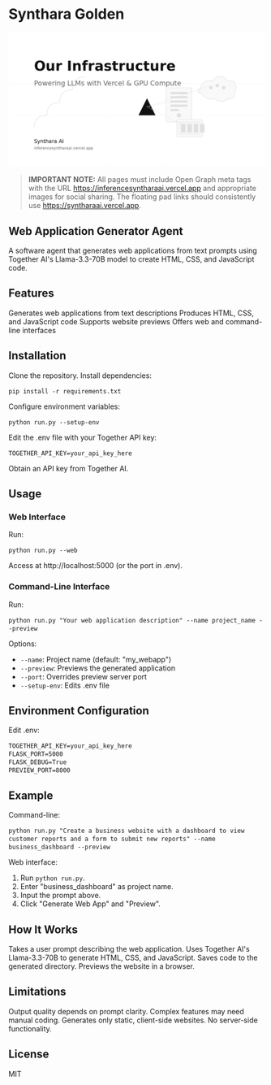# Synthara Golden

![Open Graph Image](company/images/og-golden-infrastructure.png)

> **IMPORTANT NOTE:** All pages must include Open Graph meta tags with the URL https://inferencesyntharaai.vercel.app and appropriate images for social sharing. The floating pad links should consistently use https://syntharaai.vercel.app.

## Web Application Generator Agent
A software agent that generates web applications from text prompts using Together AI's Llama-3.3-70B model to create HTML, CSS, and JavaScript code.
## Features

Generates web applications from text descriptions
Produces HTML, CSS, and JavaScript code
Supports website previews
Offers web and command-line interfaces

## Installation

Clone the repository.
Install dependencies:

```
pip install -r requirements.txt
```

Configure environment variables:

```
python run.py --setup-env
```

Edit the .env file with your Together API key:
```
TOGETHER_API_KEY=your_api_key_here
```

Obtain an API key from Together AI.
## Usage
### Web Interface
Run:
```
python run.py --web
```

Access at http://localhost:5000 (or the port in .env).
### Command-Line Interface
Run:
```
python run.py "Your web application description" --name project_name --preview
```

Options:

- `--name`: Project name (default: "my_webapp")
- `--preview`: Previews the generated application
- `--port`: Overrides preview server port
- `--setup-env`: Edits .env file

## Environment Configuration
Edit .env:
```
TOGETHER_API_KEY=your_api_key_here
FLASK_PORT=5000
FLASK_DEBUG=True
PREVIEW_PORT=8000
```

## Example
Command-line:
```
python run.py "Create a business website with a dashboard to view customer reports and a form to submit new reports" --name business_dashboard --preview
```

Web interface:

1. Run `python run.py`.
2. Enter "business_dashboard" as project name.
3. Input the prompt above.
4. Click "Generate Web App" and "Preview".

## How It Works

Takes a user prompt describing the web application.
Uses Together AI's Llama-3.3-70B to generate HTML, CSS, and JavaScript.
Saves code to the generated directory.
Previews the website in a browser.

## Limitations

Output quality depends on prompt clarity.
Complex features may need manual coding.
Generates only static, client-side websites.
No server-side functionality.

## License
MIT
